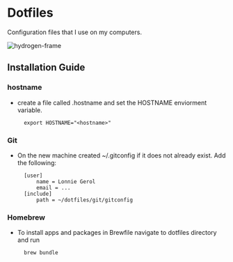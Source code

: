# Dotfiles

Configuration files that I use on my computers.

![hydrogen-frame](https://user-images.githubusercontent.com/31291523/103188818-f1dd3600-4897-11eb-84bd-05d8cf9eb552.png)

## Installation Guide
### hostname
- create a file called .hostname and set the HOSTNAME enviorment variable.

		export HOSTNAME="<hostname>"

### Git
- On the new machine created ~/.gitconfig if it does not already exist. Add the     following:

		[user]
			name = Lonnie Gerol
			email = ...
		[include]
			path = ~/dotfiles/git/gitconfig

### Homebrew
- To install apps and packages in Brewfile navigate to dotfiles directory and
  run 
	
		brew bundle
